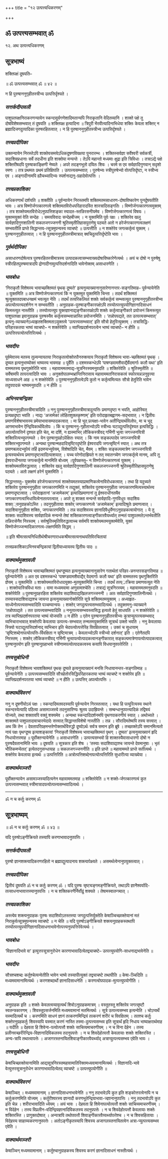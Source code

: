 +++
title = "१२ उत्पत्त्यधिकरणम्"

+++


## ॐ उत्पत्त्यसम्भवात् ॐ

१२. अथ उत्पत्त्यधिकरणम्

## **सूत्रभाष्यं**

शक्तिपक्षं दूषयति–

॥ ॐ उत्पत्त्यसम्भवात् ॐ ॥ ४२ ॥

न हि पुरुषाननुगृहीतस्त्रीभ्य उत्पत्तिर्दृश्यते ।

### ***सत्तर्कदीपावली***

पाशुपतपक्षनिराकरणन्यायेन स्कन्दसूर्यगणेशादिमतान्यपि निराकृतानि वेदितव्यानि । शाक्ते पक्षे तु दोषविशेषसम्भवात् तं दूषयति ॥ शक्तिपक्ष इत्यादिना ॥ त्रिपुरी भैरवीत्यादिनाभिधेया शक्तिः केवला शक्तिर् न ब्रह्मादिजगदुत्पादिका पुरुषरहितत्वात् । न हि पुरुषाननुगृहीतस्त्रीभ्य उत्पत्तिर्दृश्यते ।

### ***तत्त्वप्रदीपिका***

उक्तन्यायेन निरस्तेऽपि शाक्तेयसमयेऽधिकदूषणविवक्षया पुनरारम्भः । शक्तिस्सर्वज्ञा सर्वेश्वरी सर्वकर्त्री, सदाशिवप्रधानाः सर्वे तदधीना इति शाक्तेया मन्यन्ते । तेऽपि महान्तो मध्यमाः क्षुद्रा इति त्रिविधाः । तत्राऽद्ये पक्षे शक्तिरीषदपि पुरुषाकाङ्क्षिणी नेष्यते । अपरे तदङ्गभूतो दयितः शिवः । चरमे स एव सर्वज्ञादिगुणवान् सदृशो रमणः । तत्र प्रथमतः प्रथमं प्रतिक्षिपति । उत्पत्त्यसम्भवात् । पुरुषेभ्यः स्त्रीपुरुषेभ्यो वोत्पत्तिर्दृष्टा, न स्त्रीभ्य एव । अङ्गादीनामपि ह्यौचथ्यादिभ्यः स्पर्शनाद्यनु-ग्रहादेवोत्पत्तिः ।

### ***तत्त्वप्रकाशिका***

अधिकरणार्थं दर्शयति ॥ शक्तीति ॥ पूर्वन्यायेन निरस्तमपि शक्तिमतमसाधारण-दोषाविष्कारेण पुनर्दूषयतीति भावः । अत्र विष्णोर्जगत्कारणत्वे शक्तिमतविरोधपरिहारादस्ति शास्त्रादिसङ्गतिः । विष्णोर्जगत्कारणत्वमुक्तम् । तत्र शाक्तेयमतविरोधेऽनुपपत्तिशङ्का स्यादत-स्तन्निरसनीयमेव । विष्णोर्जगत्कारणत्वं विषयः । युक्तमयुक्तं वेति सन्देहः । समयविवादः सन्देहबीजम् । न युक्तमिति पूर्वः पक्षः । शक्तिरेव खलु सार्वज्ञादिगुणशालिनी सकलजगज्जननी श्रुतिस्मृतीतिहासपुराणेषु पठ्यते अतो न हरेर्जगत्कारणत्वलक्षणं सम्भवतीति प्राप्ते सिद्धान्तय-त्सूत्रमुपन्यस्य व्याचष्टे ॥ उत्पत्तीति ॥ न शक्तेरेव जगत्कर्तृत्वं युक्तम् । पुरुषाननुगृहीतत्त्वात् । न हि पुरुषाननुगृहीतस्त्रीमात्रात् क्वचिदुत्पत्तिर्दृष्टेति भावः ।

### ***गुर्वर्थदीपिका***

असाधारणदोषेत्यत्र पुरुषरहितस्त्रीमात्रस्य उत्पादकत्वासम्भवाख्यदोषाविष्कारेणेत्यर्थः । अयं च दोषो न पुरुषेषु स्त्रीरहितपुरुषमात्रादपि द्रोणादीनामुत्पत्तिदर्शनादिति भावेनोक्तम् असाधारणेति ।

### ***भावबोधः***

‘निराकृतौ विशेषस्य भावाच्छक्तिमतं पृथक् दूष्यते’ इत्यनुव्याख्यानानुसारेणानन्तर-सङ्गतिमाह– पूर्वन्यायेनेति ॥ युक्तमिति ॥ अत्र विष्णोर्जगत्कारणत्वं किं न युक्तमुत युक्तमिति चिन्ता । तदर्थं शक्तिमतं श्रुत्युक्ततदपबाधनक्षमं भवत्युत नेति । तदर्थं तत्परिकल्पितं शक्तेः सर्वकर्तृत्वं सम्भवत्युत पुरुषाननुगृहीतस्त्रीभ्य अपत्योत्पत्त्यदर्शनेन न सम्भवतीति । अनुग्राहक-पुरुषाङ्गीकारपक्षेऽपि तस्योत्पत्त्युपयोगिज्ञानादिसाधनं किमस्त्युत नास्तीति । तस्योत्पत्त्युप युक्तज्ञानाद्यङ्गीकारपक्षेऽपि शक्तेः कर्तृत्वाङ्गीकारे प्रयोजनं किमस्त्युत पाशुपतपक्ष इवानुग्राहक पुरुषस्यैव कर्तृत्वसम्भवान्नास्ति प्रयोजनमिति । ‘तन्नोपपद्यते, तत उत्पत्त्यसम्भवात्’ इत्यनु-व्याख्यानेऽध्याहृतशक्तिमताऽयुक्तत्वे ‘उत्पत्त्यसम्भवात्’ इति सौत्रो हेतुरित्युक्तम् । तत्रासिद्धि-परिहारकतया भाष्यं व्याचष्टे– न शक्तेरेवेति ॥ व्याप्तिप्रदर्शनपरत्वेन भाष्यं व्याचष्टे– न हीति ॥ उत्पत्तिरपत्योत्पत्तिरित्यर्थः ।

### ***भावदीपः***

पूर्वमेवास्य मतस्य तुल्यन्यायतया निराकृतत्वोक्तेरपौनरुक्त्याय निराकृतौ विशेषस्य भावा-च्छक्तिमतं पृथक् । दूष्यत इत्यनुभाष्योक्तं भाष्यस्य भावमाह ॥ पूर्वेति ॥ दशमस्कन्धेऽपि ‘पाषण्डवामशैवाद्यैर्वेदमार्गाः कलौ यथा’ इति वाममतस्य पृथगुक्तेरिति भावः । महावाममतमाद्य-सूत्रनिरस्यमनुवदति ॥ शक्तिरेवेति ॥ श्रुतिस्मृतीति ॥ सर्वेषामपि तत्परत्वादिति भावः । अनुक्तोपालम्भभ्रान्तिनिरासाय महावाममतनिरासकत्वं स्फोरयन्नञनुवृत्त्या साध्यसाधने आह ॥ न शक्तेरेवेति ॥ पुरुषाननुगृहीतत्वेऽपि कुतो न कर्तृत्वमित्यतः सौत्रो हेतुरिति भावेन तदुपपादकं भाष्यमनुवदति ॥ न हीति ॥

### ***अभिनवचन्द्रिका***

पुरुषाननुगृहीतस्त्रीमात्रादिति ॥ ननु पुरुषाननुगृहीतस्त्रीमात्रादुत्पत्तिः प्रमाणदृष्टा न भवति, आहोस्वित् प्रत्यक्षदृष्टा भवति । नाद्यः ‘अजामेकां लोहितशुक्लकृष्णाम्’ इति परोदाहृतबह्वागम-सद्भावात् । न द्वितीयः प्रमाणविशेषाभावस्य प्रमेयाभावासम्पादकत्वात् । मा हि भूत् प्रत्यक्षा-भावेन अतीन्द्रियार्थविलोपः, मा च भूद् आगमाभावेन ऐन्द्रियिकार्थविलोपः । किं च पुरुषाननु-गृहीताभ्योऽपि स्त्रीभ्यः घटाद्युत्पत्तिर्दृश्यत इत्यसिद्धिः । अपत्योत्पत्तिर्न दृश्यत इति चेत्, मा दर्शि, न ह्यस्माभिर् लौकिकस्त्रीवद् गर्भिणी भूत्वा जगज्जनयित्री शक्तिरित्यभ्युपगम्यते । येन पुरुषानुग्रहोऽपेक्षितः स्यात् । किं नाम सङ्कल्पादेव जगज्जनयित्री शक्तिरभ्युपगम्यते । अन्यथा पुरुषान्महदादिसृष्टिरदृष्टेति ईश्वरादपि जगत्सृष्टिर्न स्यात् । अथ तत्र प्रमाणबलादभ्युपेयं तर्हि इदमप्यभ्युपेयम्, विशेषादिति चेत्, मैवम् । शक्तिः सङ्कल्पमात्रेण जगज्जनयित्री इत्यस्यार्थस्य प्रमाणादृष्टत्वादित्याशयात् । यच्च परेणोदाह्रियते न तत् स्वातन्त्र्येण जगत्कर्तृत्वे मानम्, अपि तु ईश्वराधीनतया जगत्कर्तृत्वे मानमिति बोध्यम् ।पूर्वपक्षस्तु– न विष्णोर्जगत्कारणत्वं युक्तम् । शाक्तेयमतविरुद्धत्वात् । शक्तिरेव खलु सार्वज्ञादिगुणशालिनी सकलजगज्जननी श्रुतिस्मृतीतिहासपुराणेषु पठ्यते । अतो लक्षणं हरेर्न युक्तमिति ।

सिद्धान्तस्तु– युक्तमेव हरेर्जगत्कारणत्वं शाक्तेयमतस्याप्रामाणिकत्वेनाविरोधकत्वात् । तथा हि यदुच्यते शक्तिरेव पुरुषाननुगृहीता जगत्कारणमिति न तद्युक्तं, शक्तिरेव पुरुषाननुगृहीता जगत्कारणमित्यस्यार्थस्य प्रमाणादृष्टत्वात् । परोदाहृतानां ‘अजामेकाम्’ इत्यादिप्रमाणानां तु ईश्वराधीनतयैव जगत्कारणत्वाभिधायित्वेनातत्परत्वात् । अपरे तु शाक्ता मन्यन्ते सार्वज्ञादि-गुणविधुरः सदाशिवः शक्त््यनुग्राहकोऽस्ति । तदनुगृहीतायाः शक्तेर् जगत्कारणत्वे ‘अजामेकाम्’ इत्यादिश्रुतेः प्रमाणत्वात् । सदाशिवानुगृहीता शक्तिः, जगत्कारणमिति । तन्न सदाशिवस्य ज्ञानादिवैधुर्येणाऽनुग्राहकत्वायोगात् । ये तु शाक्ताः सदाशिवस्य सार्वज्ञादिकं मन्यन्ते तेषां शक्तिकारणत्वाङ्गीकारवैयर्थ्यात् तन्मतं पाशुपतमतेऽन्तर्भवतीति तन्निरासेनैव निरस्तम् । सर्वश्रुतिस्मृतिविरुद्धत्वाच्च सर्वमपि शाक्तेयमतमयुक्तमेवेति, युक्तं विष्णोर्जगज्जन्मादिकारणत्व-लक्षणमिति सिद्धम् ।

॥ इति श्रीमत्सत्यनिधितीर्थश्रीचरणाराधकश्रीमत्सत्यनाथयतिविरचितायां

तत्त्वप्रकाशिकाऽभिनवचन्द्रिकायां द्वितीयाध्यायस्य द्वितीयः पादः ॥

### ***वाक्यार्थमुक्तावली***

निराकृतौ विशेषस्य भावाच्छक्तिमतं पृथग्दूष्यत इत्यनुव्याख्यानानुसारेण गतार्थतां परिहर-न्ननन्तरसङ्गतिमाह ॥ पूर्वन्यायेनेति ॥ अत एव दशमस्कन्धे ‘पाषण्डवामशैवाद्यैर् वेदमार्गाः कलौ यथा’ इति वाममतस्य पृथगुक्तिरिति ज्ञेयम् ॥ युक्तमिति ॥ शाक्तेयमतविरोधादयुक्त-मुतयुक्तमिति चिन्ता । तदर्थं तत्प््राक्रिया प्रमाणवत्युत नेति । शाक्तेयास्त्रिविधा मताः । वामा मध्यमवामा अणुवामाश्चेति । तत्राद्यं सूत्रनिरस्यम् । महावाममतमनुवदति ॥ शक्तेरेवेति ॥ पुरुषानुग्रहरहिता शक्तिरेव सदाशिवाद्यखिलजगज्जननी । अतः सर्वज्ञादिगुणशालिनीत्यर्थः । तस्यास्सदाशिवाद्याश्च जायन्त इत्यनुव्याख्यानोक्तेरिति सूत्रे शक्तिमतमयुक्तम् । अध्याहृत-साध्येनोत्पत्त्यसम्भवादिति पञ्चम्यान्वयः । शक्तेर् जगदुत्पत्त्यसम्भवादित्यर्थः । तदुक्तमनु-व्याख्याने ‘तन्नोपपद्यते । तत उत्पत्त्यसम्भवादिति ॥ ननूत्पत्त्यसम्भवस्त्वसिद्ध इत्यतो हेतुं साधयति ॥ न शक्तेरेवेति ॥ तत्र व्याप्तिप्रदर्शनपरतया भाष्यं योजयति ॥ न हीति ॥ एतेन पुरुषाननुगृहीतस्त्रीभ्यः कुत्राप्युत्पत्त्यसम्भवाद् व्यभिचाराभावात् शक्तेरपि केवलाया उत्पत्त्य-सम्भवात् तन्मतमयुक्तमिति सूत्रार्थ उक्तो भवति । ननु केवलायाः स्त्रियो घटाद्युत्पत्तिदर्शनाद् व्यभिचार इति चेदपत्योत्पत्तेरिह विवक्षितत्वात् । उक्तं च सुधायाम् ‘सृष्टिशब्देनापत्योत्पत्ति-र्विवक्षिता न सृष्टिमात्रम् । केवलाभ्योऽपि स्त्रीभ्यो दर्शनात्’ इति । एतेनैतदपि निरस्तम् । शक्तेर् लौकिकस्त्रीवद् गर्भिणी भूत्वापत्योत्पादकत्वानङ्गीकारात् सङ्कल्पमात्रेणापत्योत्पादकत्वात् पुरुषानुपयोग इति पुरुषानुग्रहाभावे स्त्रीणामपत्योत्पादकत्वस्य कयापि विधयानुपपत्तेरिति ।

### ***तत्त्वसुबोधिनी***

निराकृतौ विशेषस्य भावशक्तिमतं पृथक् दूष्यते इत्यनुव्याख्यानं मनसि निधायानन्तर-सङ्गतिमाह ॥ पूर्वन्यायेनेति ॥ उत्पत्त्यसम्भवादिति सौत्रहेतोरसिद्धिपरिहारकतया भाष्यं व्याचष्टे न शक्तेरेव इति ॥ व्याप्तिप्रदर्शनपरतया भाष्यं व्याचष्टे ॥ न हीति ॥ उत्पत्तिर् अपत्योत्पत्तिः ।

### ***वाक्यार्थविवरणं***

ननु न दूषणीयोऽयं पक्षः । स्कन्दादिमतवदस्यापि पूर्वन्यायेन निरस्तत्वात् । यथा हि पत्युरित्यस्य स्थाने स्कन्दस्येत्यादि पठित्वा असामञ्जस्ये तदनुसारिण्यः श्रुतय उदाह्रियन्ते । सम्बन्धानुपपत्त्यादिकं तद्विषयं योज्यते, तथा शक्तावपि वक्तुं शक्यमेव । अन्यथा स्कन्दादिदर्शनमपि पृथगपाकरणीयं स्यात् । अथोच्यते । शाक्तमते पाशुपतादावाचारभेदादेः सत्त्वात् सिद्धान्ताविशेषो नास्तीति । तन्न । सौरादिमतेष्वपि तस्य सत्त्वात् । अथ किं तेन । देवतापरिग्रहमन्तरेणोक्तार्थविरुद्धो दूष्योऽर्थः सर्वत्र समान इति ब्रूषे । तच्छाक्तेऽपि समानमित्यतो नायं पक्षः पृथग्दूष्य इत्याशङ्कायां ‘निराकृतौ विशेषस्य भावाच्छक्तिमतं पृथग् । दूष्यत’ इत्यनुव्याख्यानं हृदि निधायोत्तरमाह ॥ पूर्वोक्तन्यायेनेति ॥ असाधारणेति । उत्पत्त्यसम्भवो हि शाक्तस्यैवासाधारणो दोषो न पुरुषदैवतानामिति भावः ॥ दूषयति ॥ सूत्रकार इति शेषः । ‘तस्याः सदाशिवाद्याश्च जायन्ते देवमानुषाः । भृतं भौतिकमप्येतत्’ इत्येतदनुसन्धायाह ॥ सकलजगज्जननीति ॥ इति प्राप्ते ॥ महावाममते प्राप्ते सतीत्यर्थः । शक्तेरेव केवलाया इत्यर्थः ॥ उत्पत्तिरिति ॥ अत्रोत्पत्तिशब्देनापत्योत्पत्तिरिति सुधारीत्या व्याख्येया ।

### ***वाक्यार्थमञ्जरी***

पूर्वोक्तन्यायेन असामञ्जस्यादित्यनेन महावाममतमाह ॥ शक्तिरेवेति ॥ न शक्ते-र्जगत्कारणत्वं कुत उत्पत्त्यसम्भवात् स्त्रीमात्रादपत्योत्पत्त्यसम्भवादित्यर्थः ।

------------------------------------------------------------------------

ॐ न च कर्तुः करणम् ॐ

## **सूत्रभाष्यम्**

॥ ॐ न च कर्तुः करणम् ॐ ॥ ४३ ॥

यदि पुरुषोऽङ्गीक्रियते तस्यापि करणाभावादनुपपत्तिः ।

### ***सत्तर्कदीपावली***

पुरुषो ज्ञानशक्त्यादिकरणरहितो न ब्रह्माद्युत्पादनाय शक्त्यापेक्ष्यते । असमर्थत्वेनानुपयुक्तत्वात् ।

### ***तत्त्वप्रदीपिका***

द्वितीयं दूषयति ॐ न च कर्तुः करणम् ॐ । यदि पुरुषः सृष्ट्यङ्गमङ्गीक्रियते, तथाऽपि ज्ञानैश्वर्यादि- तत्साधनाभावात्तस्यानुपपत्तिः । न च शक्तिकरणैर्निर्वोढुं शक्यते । तेषामस्वातन्त्र्यात् ।

### ***तत्त्वप्रकाशिका***

अस्त्येव शक्त्यनुग्राहकः पुरुषः सदाशिवोऽतस्तस्या जगदुत्पत्तिर्युक्तेति केषाञ्चिच्छाक्तेयानां मतं निराकुर्वत्सूत्रमुपन्यस्य व्याचष्टे ॥ न चेति ॥ यदि पुरुषोऽङ्गीक्रियते शक्त्यनुग्राहकस्तथापि तस्योत्पत्त्युपयोगिज्ञानादिसाधनाभावेनोत्पत्त्यनुपपत्तिरेवेत्यर्थः ।

### ***भावबोधः***

‘विज्ञानादिभावे वा’ इत्युत्तरसूत्रानुरोधेन कारणाभावादित्येतद्व्याचष्टे– उत्पत्त्युपयोगि-साधनाद्यभावेनेति ॥

### ***भावदीपः***

सौत्रश्चशब्दः कर्तुश्चेत्यन्वेतीति भावेन भाष्ये तस्यापीत्युक्तं तद्व्याचष्टे तथापीति ॥ केषा-ञ्चिदिति ॥ मध्यमवामानामित्यर्थः । करणशब्दार्थो ज्ञानादिसाधनेति । करणत्वोपपादक-मुत्पत्त्युपयोगीति ।

### ***वाक्यार्थमुक्तावली***

अनुग्राहक इति ॥ शक्तेः केवलत्वव्यावृत्यर्थं शिवोऽनुग्राहकमात्रम् । वस्तुतस्तु शक्तिरेव जगत्सृष्टौ स्वतन्त्रकारणम् । शिवस्तूपसर्जनमिति मध्यमवामानां मतमित्यर्थः । सूत्रे उत्पत्त्यसम्भव इत्यन्वेति । चोऽप्यर्थे यस्मादित्यर्थे च । करणमिति साधनं ज्ञानं तत्करणमिन्द्रियं तत्करणं शरीरं च विवक्षितम् । ततश्च कर्तुः शक्तेरनुग्रहकर्तुः शिवस्यापि यस्मात् करणं नास्ति तस्मा-दुत्पत्त्यसम्भव इति सूत्रार्थं हृदि निधाय भाष्याक्षरार्थमाह ॥ यदीति ॥ देहवता हि शिवेना-पत्योत्पत्तौ शक्तेः साचिव्यमाचरणीयम् । न च विना देहेन । तस्य प्रलीनवच्छरीरेन्द्रिय-विज्ञानादिविकलस्य तदनुपपत्तेः । न च शिवदेहोत्पत्तौ केवलायाः शक्तेः शक्तिरस्ति । अन्य-त्रापि तथात्वापत्तेः । अजागरस्तनायितशिवाङ्गीकारवैयर्थ्याद् अत्राप्युत्पत्त्यसम्भव एवेति भावः ।

### ***तत्त्वसुबोधिनी***

केषांचिच्छाक्तेयानामिति आद्यसूत्रनिरस्तमहावामातिरिक्तमध्यवामानामित्यर्थः । विज्ञानादि-भावे वेत्युत्तरसूत्रानुरोधेन कारणाभावादित्येतद् व्याचष्टे ॥ उत्पत्त्युपयोगीति ॥

### ***वाक्यार्थविवरणं***

केषाञ्चित् । मध्यमवामानाम् ॥ ज्ञानादिसाधनाभावेनेति ॥ ननु तदभावेऽपि कुत इति शङ्कोत्तरत्वेनापि न च कर्तुःकरणमिति योज्यम् । कर्तुरीश्वरस्य ज्ञानादौ करणभूतेन्द्रियाभावा-ज्ज्ञानानुपपत्तिः । ननु तदभावोऽपि कुत इति चेन्न । शरीराभावादिति ध्येयम् । अयं भावः । देहवता हि शिवेनापत्योत्पत्तौ शक्तेः साचिव्यमाचरणीयम् । न विदेहेन । तस्य विप्रलीन-वदिन्द्रियज्ञानादिविकलस्य तदनुपपत्तेः । न च शिवदेहोत्पत्तौ केवलायाः शक्तेः शक्तिरस्ति । प्रागुक्तदोषात् । अन्यत्रापि तथोपपत्तौ शिवाङ्गीकारवैय्यर्थ्यापत्तेश्च । न च शिवसहितायाः । विदेहस्य साहाय्यकरणानुपपत्तेः । अतोऽङ्गीकृतस्यापि शिवस्य अजागलस्तनायितत्वेन अत्रा-प्युत्पत्त्यसम्भव एवेति ।

### ***वाक्यार्थमञ्जरी***

केषाञ्चिन् मध्यमवामानाम् । कर्तुश्चानुग्राहकस्य शिवस्य करणं ज्ञानादिसाधनं नास्तीत्यर्थः ।

